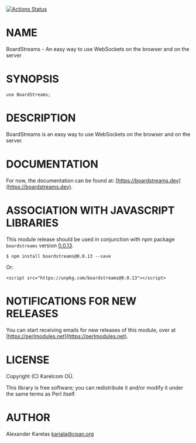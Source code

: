 [![Actions Status](https://github.com/karjala/new-boardstreams-pm/actions/workflows/test.yml/badge.svg)](https://github.com/karjala/new-boardstreams-pm/actions)
# NAME

BoardStreams - An easy way to use WebSockets on the browser and on the server

# SYNOPSIS

    use BoardStreams;

# DESCRIPTION

BoardStreams is an easy way to use WebSockets on the browser and on the server.

# DOCUMENTATION

For now, the documentation can be found at: [https://boardstreams.dev](https://boardstreams.dev).

# ASSOCIATION WITH JAVASCRIPT LIBRARIES

This module release should be used in conjunction with npm package `boardstreams` version
[0.0.13](https://www.npmjs.com/package/boardstreams/v/0.0.13).

    $ npm install boardstreams@0.0.13 --save

Or:

    <script src="https://unpkg.com/boardstreams@0.0.13"></script>

# NOTIFICATIONS FOR NEW RELEASES

You can start receiving emails for new releases of this module, over at [https://perlmodules.net](https://perlmodules.net).

# LICENSE

Copyright (C) Karelcom OÜ.

This library is free software; you can redistribute it and/or modify
it under the same terms as Perl itself.

# AUTHOR

Alexander Karelas <karjala@cpan.org>
